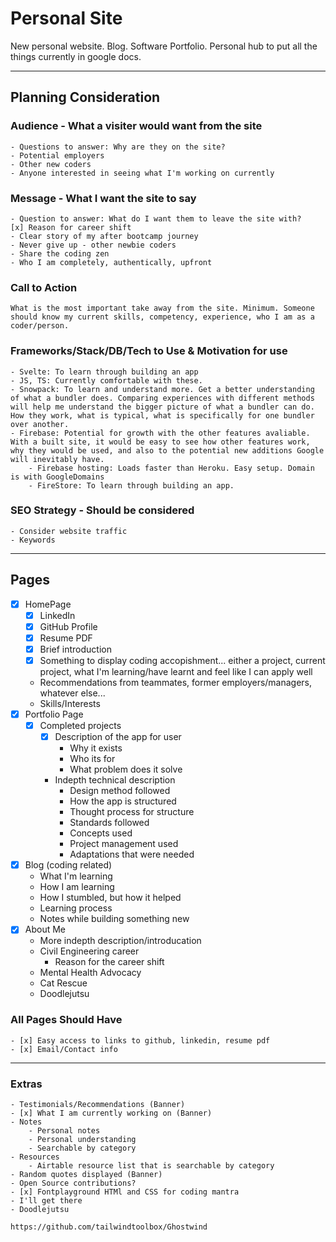 # Personal Site
New personal website. Blog. Software Portfolio. Personal hub to put all the things currently in google docs.

---
## Planning Consideration
### Audience - What a visiter would want from the site
    - Questions to answer: Why are they on the site?
    - Potential employers
    - Other new coders
    - Anyone interested in seeing what I'm working on currently

### Message - What I want the site to say
    - Question to answer: What do I want them to leave the site with?
    [x] Reason for career shift
    - Clear story of my after bootcamp journey
    - Never give up - other newbie coders
    - Share the coding zen
    - Who I am completely, authentically, upfront

### Call to Action
    What is the most important take away from the site. Minimum. Someone should know my current skills, competency, experience, who I am as a coder/person.

### Frameworks/Stack/DB/Tech to Use & Motivation for use
    - Svelte: To learn through building an app
    - JS, TS: Currently comfortable with these.
    - Snowpack: To learn and understand more. Get a better understanding of what a bundler does. Comparing experiences with different methods will help me understand the bigger picture of what a bundler can do. How they work, what is typical, what is specifically for one bundler over another.
    - Firebase: Potential for growth with the other features avaliable. With a built site, it would be easy to see how other features work, why they would be used, and also to the potential new additions Google will inevitably have.
        - Firebase hosting: Loads faster than Heroku. Easy setup. Domain is with GoogleDomains
        - FireStore: To learn through building an app.

### SEO Strategy - Should be considered
    - Consider website traffic
    - Keywords
---
## Pages
- [x] HomePage
    - [x] LinkedIn
    - [x] GitHub Profile
    - [x] Resume PDF
    - [x] Brief introduction
    - [x] Something to display coding accopishment... either a project, current project, what I'm learning/have learnt and feel like I can apply well
    - Recommendations from teammates, former employers/managers, whatever else...
    - Skills/Interests
- [x] Portfolio Page
    - [x] Completed projects
        - [x] Description of the app for user
            - Why it exists
            - Who its for
            - What problem does it solve
        - Indepth technical description
            - Design method followed
            - How the app is structured
            - Thought process for structure
            - Standards followed
            - Concepts used
            - Project management used
            - Adaptations that were needed
- [x] Blog (coding related)
    - What I'm learning
    - How I am learning
    - How I stumbled, but how it helped
    - Learning process
    - Notes while building something new
- [x] About Me
    - More indepth description/introducation
    - Civil Engineering career
        - Reason for the career shift
    - Mental Health Advocacy
    - Cat Rescue
    - Doodlejutsu

### All Pages Should Have
    - [x] Easy access to links to github, linkedin, resume pdf
    - [x] Email/Contact info
---

### Extras
    - Testimonials/Recommendations (Banner)
    - [x] What I am currently working on (Banner)
    - Notes
        - Personal notes
        - Personal understanding
        - Searchable by category
    - Resources
        - Airtable resource list that is searchable by category
    - Random quotes displayed (Banner)
    - Open Source contributions?
    - [x] Fontplayground HTMl and CSS for coding mantra
    - I'll get there
    - Doodlejutsu

    https://github.com/tailwindtoolbox/Ghostwind


